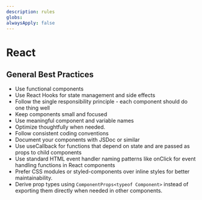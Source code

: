 ```yaml
---
description: rules
globs: 
alwaysApply: false
---
```


# React

## General Best Practices

- Use functional components
- Use React Hooks for state management and side effects
- Follow the single responsibility principle - each component should do one thing well
- Keep components small and focused
- Use meaningful component and variable names
- Optimize thoughtfully when needed.
- Follow consistent coding conventions
- Document your components with JSDoc or similar
- Use useCallback for functions that depend on state and are passed as props to child components
- Use standard HTML event handler naming patterns like onClick for event handling functions in React components
- Prefer CSS modules or styled-components over inline styles for better maintainability.
- Derive prop types using `ComponentProps<typeof Component>` instead of exporting them directly when needed in other components.

